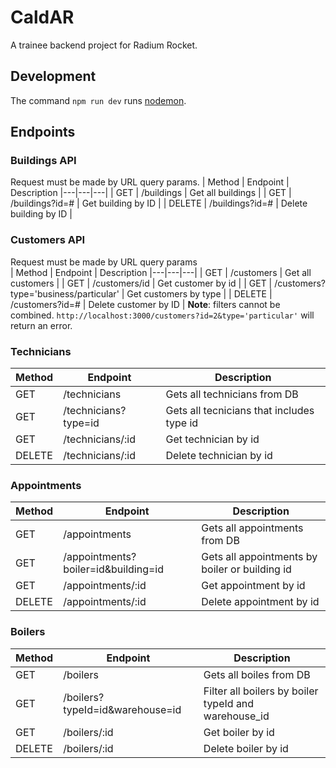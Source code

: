 # CaldAR
A trainee backend project for Radium Rocket.

## Development
The command `npm run dev` runs [nodemon](https://www.npmjs.com/package/nodemon).

## Endpoints
### Buildings API
Request must be made by URL query params.
| Method | Endpoint | Description
|---|---|---|
| GET | /buildings | Get all buildings |
| GET | /buildings?id=# | Get building by ID |
| DELETE | /buildings?id=# | Delete building by ID |


### Customers API
Request must be made by URL query params  
| Method | Endpoint | Description
|---|---|---|
| GET | /customers | Get all customers |
| GET | /customers/id | Get customer by id |
| GET | /customers?type='business/particular' | Get customers by type |
| DELETE | /customers?id=# | Delete customer by ID |
**Note**: filters cannot be combined. `http://localhost:3000/customers?id=2&type='particular'` will return an error.

### Technicians
| Method | Endpoint | Description
|---|---|---|
|GET| /technicians | Gets all technicians from DB |
|GET| /technicians?type=id | Gets all tecnicians that includes type id |
|GET| /technicians/:id | Get technician by id |
|DELETE| /technicians/:id | Delete technician by id |

### Appointments
| Method | Endpoint | Description
|---|---|---|
|GET| /appointments | Gets all appointments from DB |
|GET| /appointments?boiler=id&building=id | Gets all appointments by boiler or building id |
|GET| /appointments/:id | Get appointment by id |
|DELETE| /appointments/:id | Delete appointment by id |

### Boilers
| Method | Endpoint | Description
|---|---|---|
|GET| /boilers | Gets all boiles from DB |
|GET| /boilers?typeId=id&warehouse=id | Filter all boilers by boiler typeId and warehouse_id |
|GET| /boilers/:id | Get boiler by id |
|DELETE| /boilers/:id | Delete boiler by id |
